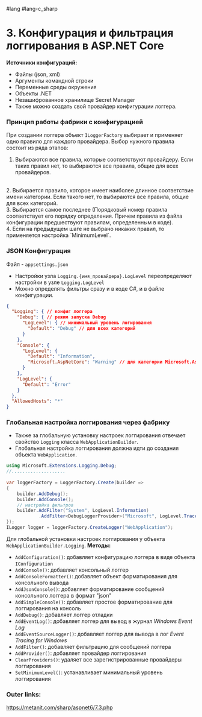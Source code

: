 #lang #lang-c_sharp 

# 3. Конфигурация и фильтрация логгирования в ASP.NET Core

**Источники конфигураций:**
- Файлы (json, xml)
- Аргументы командной строки
- Переменные среды окружения
- Объекты .NET
- Незашифрованное хранилище Secret Manager
- Также можно создать свой провайдер конфигурации логгера.

### Принцип работы фабрики с конфигурацией

При создании логгера объект `ILoggerFactory` выбирает и применяет одно правило для каждого провайдера. 
Выбор нужного правила состоит из ряда этапов:
<br>
1. Выбираются все правила, которые соответствуют провайдеру. Если таких правил нет, то выбираются все правила, общие для всех провайдеров.
<br>
2. Выбирается правило, которое имеет наиболее длинное соответствие имени категории. Если такого нет, то выбираются все правила, общие для всех категорий.
<br>
3. Выбирается самое последнее (Порядковый номер правила соответствует его порядку определения. Причем правила из файла конфигурации предшествуют правилам, определенным в коде).
<br>
4. Если на предыдущем шаге не выбрано никаких правил, то применяется настройка `MinimumLevel`. 

### JSON Конфигурация
Файл - `appsettings.json`

- Настройки узла `Logging.{имя_провайдера}.LogLevel` переопределяют настройки в узле `Logging.LogLevel`
- Можно определять фильтры сразу и в коде C#, и в файле конфигурации.

```json
{
  "Logging": { // конфиг логгера
    "Debug": { // режим запуска Debug
      "LogLevel": { // минимальный уровень логирования
        "Default": "Debug" // для всех категорий
      }
    },
    "Console": {
      "LogLevel": {
        "Default": "Information",
        "Microsoft.AspNetCore": "Warning" // для категории Microsoft.AspNetCore
      }
    },
    "LogLevel": {
      "Default": "Error"
    }
  },
  "AllowedHosts": "*"
}
```


### Глобальная настройка логгирования через фабрику

- Также за глобальную установку настроек логгирования отвечает свойство `Logging` класса `WebApplicationBuilder`.
- Глобальная настройка логгирования должна идти до создания объекта `WebApplication`.

```csharp
using Microsoft.Extensions.Logging.Debug;
//....................
 
var loggerFactory = LoggerFactory.Create(builder =>
{
    builder.AddDebug();
    builder.AddConsole();
    // настройка фильтров
    builder.AddFilter("System", LogLevel.Information)
            .AddFilter<DebugLoggerProvider>("Microsoft", LogLevel.Trace);
});
ILogger logger = loggerFactory.CreateLogger("WebApplication");
```

Для глобальной установки настроек логгирования у объекта `WebApplicationBuilder.Logging`. 
**Методы:**
- `AddConfiguration()`: добавляет конфигурацию логгера в виде объекта `IConfiguration`
- `AddConsole()`: добавляет консольный логгер
- `AddConsoleFormatter()`: добавляет объект форматирования для консольного вывода
- `AddJsonConsole()`: добавляет форматирование сообщений консольного логгера в формат "json"
- `AddSimpleConsole()`: добавляет простое форматирование для логгирования на консоль
- `AddDebug()`: добавляет логгер отладки
- `AddEventLog()`: добавляет логгер для вывод в журнал *Windows Event Log*
- `AddEventSourceLogger()`: добавляет логгер для вывода в лог *Event Tracing for Windows*
- `AddFilter()`: добавляет фильтрацию для сообщений логгера
- `AddProvider()`: добавляет провайдер логгирования
- `ClearProviders()`: удаляет все зарегистрированные провайдеры логгирования
- `SetMinimumLevel()`: устанавливает минимальный уровень логгирования


### Outer links:
https://metanit.com/sharp/aspnet6/7.3.php